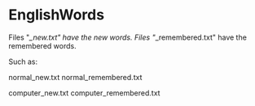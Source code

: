 # EnglishWords

Files "*_new.txt" have the new words.
Files "*_remembered.txt" have the remembered words.

Such as:

normal_new.txt
normal_remembered.txt

computer_new.txt
computer_remembered.txt

